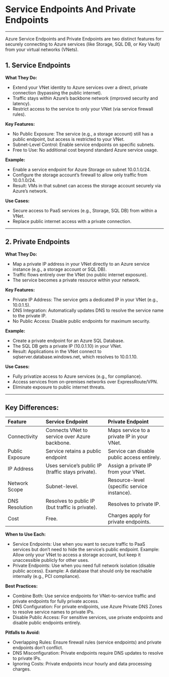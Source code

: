 # Service Endpoints And Private Endpoints
---

Azure Service Endpoints and Private Endpoints are two distinct features for securely connecting to Azure services (like Storage, SQL DB, or Key Vault) from your virtual networks (VNets).

## 1\. Service Endpoints

**What They Do:**

* Extend your VNet identity to Azure services over a direct, private connection (bypassing the public internet).  
* Traffic stays within Azure’s backbone network (improved security and latency).  
* Restrict access to the service to only your VNet (via service firewall rules).

**Key Features:**

* No Public Exposure: The service (e.g., a storage account) still has a public endpoint, but access is restricted to your VNet.  
* Subnet-Level Control: Enable service endpoints on specific subnets.  
* Free to Use: No additional cost beyond standard Azure service usage.

**Example:**

* Enable a service endpoint for Azure Storage on subnet 10.0.1.0/24.  
* Configure the storage account’s firewall to allow only traffic from 10.0.1.0/24.  
* Result: VMs in that subnet can access the storage account securely via Azure’s network.


**Use Cases:**

* Secure access to PaaS services (e.g., Storage, SQL DB) from within a VNet.  
* Replace public internet access with a private connection.

---

## 2\. Private Endpoints

**What They Do:**

* Map a private IP address in your VNet directly to an Azure service instance (e.g., a storage account or SQL DB).  
* Traffic flows entirely over the VNet (no public internet exposure).  
* The service becomes a private resource within your network.

**Key Features:**

* Private IP Address: The service gets a dedicated IP in your VNet (e.g., 10.0.1.5).  
* DNS Integration: Automatically updates DNS to resolve the service name to the private IP.  
* No Public Access: Disable public endpoints for maximum security.

**Example:**

* Create a private endpoint for an Azure SQL Database.  
* The SQL DB gets a private IP (10.0.1.10) in your VNet.  
* Result: Applications in the VNet connect to sqlserver.database.windows.net, which resolves to 10.0.1.10.

**Use Cases:**

* Fully privatize access to Azure services (e.g., for compliance).  
* Access services from on-premises networks over ExpressRoute/VPN.  
* Eliminate exposure to public internet threats.

---

## Key Differences:

| Feature | Service Endpoint | Private Endpoint |
| :---- | :---- | :---- |
| Connectivity | Connects VNet to service over Azure backbone. | Maps service to a private IP in your VNet. |
| Public Exposure | Service retains a public endpoint | Service can disable public access entirely. |
| IP Address | Uses service’s public IP (traffic stays private). | Assign a private IP from your VNet. |
| Network Scope | Subnet-level. | Resource-level (specific service instance). |
| DNS Resolution | Resolves to public IP (but traffic is private). | Resolves to private IP. |
| Cost | Free. | Charges apply for private endpoints. |

**When to Use Each:**

* Service Endpoints: Use when you want to secure traffic to PaaS services but don’t need to hide the service’s public endpoint. Example: Allow only your VNet to access a storage account, but keep it unaccessible publicly for other uses.  
* Private Endpoints: Use when you need full network isolation (disable public access). Example: A database that should only be reachable internally (e.g., PCI compliance).

**Best Practices:**

* Combine Both: Use service endpoints for VNet-to-service traffic and private endpoints for fully private access.  
* DNS Configuration: For private endpoints, use Azure Private DNS Zones to resolve service names to private IPs.  
* Disable Public Access: For sensitive services, use private endpoints and disable public endpoints entirely.

**Pitfalls to Avoid:**

* Overlapping Rules: Ensure firewall rules (service endpoints) and private endpoints don’t conflict.  
* DNS Misconfiguration: Private endpoints require DNS updates to resolve to private IPs.  
* Ignoring Costs: Private endpoints incur hourly and data processing charges.

